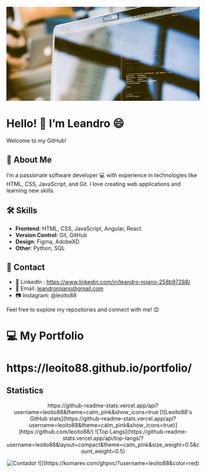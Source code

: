 ![Portada](https://github.com/leoito88/leoito88/blob/main/noteb.jpg)

# Hello! 👋 I’m Leandro 😄

Welcome to my GitHub!

## 👤 About Me

I’m a passionate software developer :computer: with experience in technologies like HTML, CSS, JavaScript, and Git. I love creating web applications and learning new skills.

## :hammer_and_wrench: Skills

- **Frontend**: HTML, CSS, JavaScript, Angular, React.
- **Version Control**: Git, GitHub
- **Design**: Figma, AdobeXD
- **Other**: Python, SQL

## :speech_balloon: Contact

- 💼 LinkedIn : https://www.linkedin.com/in/leandro-rojano-258b97288/
- 📧 Email: leandrorojano@gmail.com
- :camera: Instagram: @leoito88

Feel free to explore my repositories and connect with me! 😊

# 💻 My Portfolio
<h1>https://leoito88.github.io/portfolio/</h1>


## Statistics
<p align="center">
    https://github-readme-stats.vercel.app/api?username=leoito88&theme=calm_pink&show_icons=true
    [![Leoito88's GitHub stats](https://github-readme-stats.vercel.app/api?username=leoito88&theme=calm_pink&show_icons=true)](https://github.com/leoito88/)    
    ![Top Langs](https://github-readme-stats.vercel.app/api/top-langs/?username=leoito88&layout=compact&theme=calm_pink&size_weight=0.5&count_weight=0.5)
</p>

<p align="center">
    <img src="https://komarev.com/ghpvc/?username=leoito88&color=red" alt="Contador" />
![](https://komarev.com/ghpvc/?username=leoito88&color=red)
</p>
